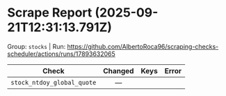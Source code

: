 # Scrape Report (2025-09-21T12:31:13.791Z)

Group: `stocks`  |  Run: https://github.com/AlbertoRoca96/scraping-checks-scheduler/actions/runs/17893632065

| Check | Changed | Keys | Error |
|---|:---:|:--|:--|
| `stock_ntdoy_global_quote` | — |  |  |
